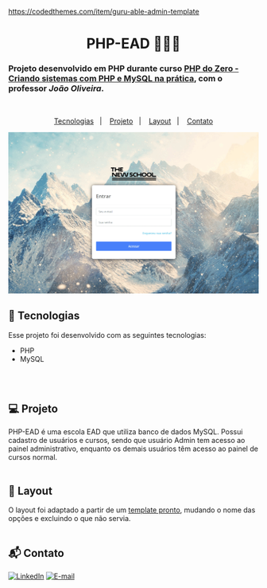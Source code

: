 https://codedthemes.com/item/guru-able-admin-template

<h1 align="center"> PHP-EAD 🧑🏽‍💻</h1>

### Projeto desenvolvido em PHP durante curso [PHP do Zero - Criando sistemas com PHP e MySQL na prática](https://www.udemy.com/course/php-essencial),  com o professor <i>João Oliveira</i>.

<br>
<p align="center">
  <a href="#-tecnologias">Tecnologias</a>&nbsp;&nbsp;&nbsp;|&nbsp;&nbsp;&nbsp;
  <a href="#-projeto">Projeto</a>&nbsp;&nbsp;&nbsp;|&nbsp;&nbsp;&nbsp;
  <a href="#-layout">Layout</a>&nbsp;&nbsp;&nbsp;|&nbsp;&nbsp;&nbsp;
  <a href="#-contato">Contato</a>
</p>

  ![](https://github.com/luiizsilverio/php-ead/blob/main/assets/images/php-ead.gif)


## 🚀 Tecnologias

Esse projeto foi desenvolvido com as seguintes tecnologias:

- PHP
- MySQL
<br />
<br />

## 💻 Projeto

PHP-EAD é uma escola EAD que utiliza banco de dados MySQL. 
Possui cadastro de usuários e cursos, sendo que usuário Admin tem acesso ao painel administrativo, enquanto os demais usuários têm acesso ao painel de cursos normal.
<br />
<br />

## 🔖 Layout

O layout foi adaptado a partir de um [template pronto](https://codedthemes.com/item/guru-able-admin-template), mudando o nome das opções e excluindo o que não servia.
<br />
<br />

## 📬 Contato

[![LinkedIn](https://img.shields.io/badge/LinkedIn-0077B5?style=for-the-badge&logo=linkedin&logoColor=white)](https://www.linkedin.com/in/luiz-s-de-oliveira-6b6067210)
[![E-mail](https://img.shields.io/badge/Gmail-D14836?style=for-the-badge&logo=gmail&logoColor=white)](mailto:luiiz.silverio@gmail.com)

